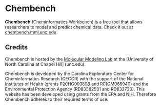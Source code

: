 Chembench
=========
__Chembench__ (Cheminformatics Workbench) is a free tool that allows researchers
to model and predict chemical data.  Check it out at
[chembench.mml.unc.edu](chembench.mml.unc.edu).

Credits
-------
Chembench is hosted by the [Molecular Modeling Lab](mml.unc.edu) at the
[University of North Carolina at Chapel Hill] (unc.edu).

Chembench is developed by the Carolina Exploratory Center for Cheminformatics
Research (CECCR) with the support of the National Institutes of Health (grants
P20HG003898 and R01GM066940) and the Environmental Protection Agency (RD83382501
and RD832720). This website has been developed using grants from the EPA and
NIH. Therefore Chembench adheres to their required terms of use.

